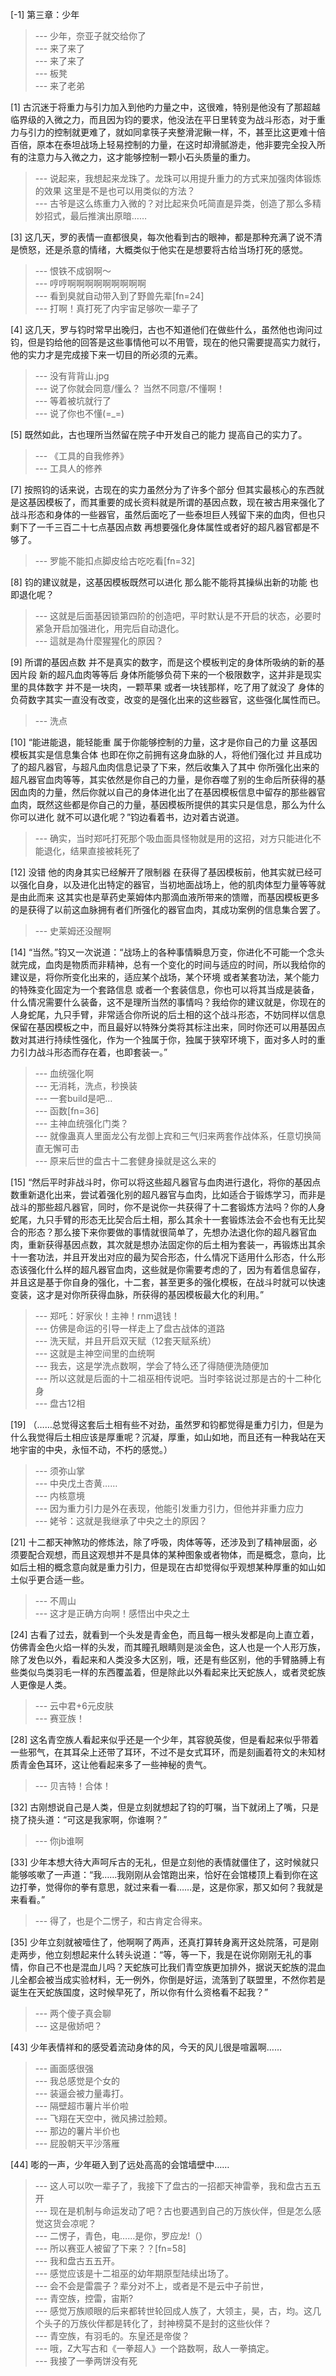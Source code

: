 
[-1] 第三章：少年
>--- 少年，奈亚子就交给你了<br>
>--- 来了来了<br>
>--- 来了来了<br>
>--- 板凳<br>
>--- 来了老弟<br>

[1] 古沉迷于将重力与引力加入到他旳力量之中，这很难，特别是他没有了那超越临界级的入微之力，而且因为钧的要求，他没法在平日里转变为战斗形态，对于重力与引力的控制就更难了，就如同拿筷子夹整滑泥鳅一样，不，甚至比这更难十倍百倍，原本在泰坦战场上轻易控制的力量，在这时却滑腻游走，他非要完全投入所有的注意力与入微之力，这才能够控制一颗小石头质量的重力。
>--- 说起来，我想起来龙珠了。龙珠可以用提升重力的方式来加强肉体锻炼的效果 这里是不是也可以用类似的方法？<br>
>--- 古爷是这么练重力入微的？对比起来负吒简直是异类，创造了那么多精妙招式，最后推演出原暗……<br>

[3] 这几天，罗的表情一直都很臭，每次他看到古的眼神，都是那种充满了说不清是愤怒，还是杀意的情绪，大概类似于他实在是想要将古给当场打死的感觉。
>--- 恨铁不成钢啊～<br>
>--- 哼哼啊啊啊啊啊啊啊啊啊<br>
>--- 看到臭就自动带入到了野兽先辈[fn=24]<br>
>--- 打啊！真打死了内宇宙足够吹一辈子了<br>

[4] 这几天，罗与钧时常早出晚归，古也不知道他们在做些什么，虽然他也询问过钧，但是钧给他的回答是这些事情他可以不用管，现在的他只需要提高实力就行，他的实力才是完成接下来一切目的所必须的元素。
>--- 没有背背山.jpg<br>
>--- 说了你就会同意/懂么？
当然不同意/不懂啊！<br>
>--- 等着被坑就行了<br>
>--- 说了你也不懂(=_=)<br>

[5] 既然如此，古也理所当然留在院子中开发自己的能力 提高自己的实力了。
>--- 《工具的自我修养》<br>
>--- 工具人的修养<br>

[7] 按照钧的话来说，古现在的实力虽然分为了许多个部分 但其实最核心的东西就是这基因模板了，而其重要的成长资料就是所谓的基因点数，现在被古用来强化了战斗形态和身体的一些器官，虽然后面吃了一些泰坦巨人残留下来的血肉，但也只剩下了一千三百二十七点基因点数 再想要强化身体属性或者好的超凡器官都是不够了。
>--- 罗能不能扣点脚皮给古吃吃看[fn=32]<br>

[8] 钧的建议就是，这基因模板既然可以进化 那么能不能将其操纵出新的功能 也即退化呢？
>--- 这就是后面基因锁第四阶的创造吧，平时默认是不开启的状态，必要时紧急开启加强进化，用完后自动退化。<br>
>--- 這就是為什麼猩猩化的原因？<br>

[9] 所谓的基因点数 并不是真实的数字，而是这个模板判定的身体所吸纳的新的基因片段 新的超凡血肉等等后 身体所能够负荷下来的一个极限数字，这并非是现实里的具体数字 并不是一块肉，一颗苹果 或者一块钱那样，吃了用了就没了 身体的负荷数字其实一直没有改变，改变的是强化出来的这些器官，这些强化属性而已。
>--- 洗点<br>

[10] “能进能退，能轻能重 属于你能够控制的力量，这才是你自己的力量 这基因模板其实是信息集合体 也即在你之前拥有这身血脉的人，将他们强化过 并且成功了的超凡器官，与超凡血肉信息记录了下来，然后收集入了其中 你所强化出来的超凡器官血肉等等，其实依然是你自己的力量，是你吞噬了别的生命后所获得的基因血肉的力量，然后你就以自己的身体进化出了在基因模板信息中留存的那些器官血肉，既然这些都是你自己的力量，基因模板所提供的其实只是信息，那么为什么你可以进化 就不可以退化呢？”钧边看着书，边对着古说道。
>--- 确实，当时郑吒打死那个吸血面具怪物就是用的这招，对方只能进化不能退化，结果直接被耗死了<br>

[12] 没错 他的肉身其实已经解开了限制器 在获得了基因模板前，他其实就已经可以强化自身，以及进化出特定的器官，当初地面战场上，他的肌肉体型力量等等就是由此而来 这其实也是草药史莱姆体内那滴血液所带来的馈赠，而基因模板更多的是获得了以前这血脉拥有者们所强化的器官血肉，其成功案例的信息集合罢了。
>--- 史莱姆还没醒啊<br>

[14] “当然。”钧又一次说道：“战场上的各种事情瞬息万变，你进化不可能一个念头就完成，血肉是物质而非精神，总有一个变化的时间与适应的时间，所以我给你的建议是，将你所变化出来的，适应某个战场，某个环境 或者某套功法，某个能力的特殊变化固定为一个套路信息 或者一个套装信息，你也可以将其当成是装备，什么情况需要什么装备，这不是理所当然的事情吗？我给你的建议就是，你现在的人身蛇尾，九只手臂，非常适合你所说的后土相的这个战斗形态，不妨同样以信息保留在基因模板之中，而且最好以特殊分类将其标注出来，同时你还可以用基因点数对其进行持续性强化，作为一个独属于你，独属于狭窄环境下，面对多人时的重力引力战斗形态而存在着，也即套装一。”
>--- 血统强化啊<br>
>--- 无消耗，洗点，秒换装<br>
>--- 一套build是吧…<br>
>--- 函数[fn=36]<br>
>--- 主神血统强化门类？<br>
>--- 就像蛊真人里面龙公有龙御上宾和三气归来两套作战体系，任意切换简直无懈可击<br>
>--- 原来后世的盘古十二套健身操就是这么来的<br>

[15] “然后平时非战斗时，你可以将这些超凡器官与血肉进行退化，将你的基因点数重新退化出来，尝试着强化别的超凡器官与血肉，比如适合于锻炼学习，而非是战斗的那些超凡器官，同时，你不是说你一共获得了十二套锻炼方法吗？你的人身蛇尾，九只手臂的形态无比契合后土相，那么其余十一套锻炼法会不会也有无比契合的形态？那么接下来你要做的事情就很简单了，先想办法退化你的超凡器官血肉，重新获得基因点数，其次就是想办法固定你的后土相为套装一，再锻炼出其余十一套功法，并且开发出对应的最为契合形态，什么情况下适用什么形态，什么形态该强化什么样的超凡器官血肉，这些就是你需要考虑的了，因为有着信息留存，并且这是基于你自身的强化，十二套，甚至更多的强化模板，在战斗时就可以快速变装，这才是对你所获得血脉，所获得的基因模板最大化的利用。”
>--- 郑吒：好家伙！主神！rnm退钱！<br>
>--- 仿佛是命运的引导一样走上了盘古战体的道路<br>
>--- 洗天赋，并且开启双天赋（12套天赋系统）<br>
>--- 这就是主神空间里的血统啊<br>
>--- 我去，这是学洗点数啊，学会了特么还了得随便洗随便加<br>
>--- 所以这就是后面的十二祖巫相传说吧。当时李铭说过那是古的十二种化身<br>
>--- 盘古12相<br>

[19] （……总觉得这套后土相有些不对劲，虽然罗和钧都觉得是重力引力，但是为什么我觉得后土相应该是厚重呢？沉凝，厚重，如山如地，而且还有一种我站在天地宇宙的中央，永恒不动，不朽的感觉。）
>--- 须弥山掌<br>
>--- 中央戊土杏黄……<br>
>--- 内核意境<br>
>--- 因为重力引力是外在表现，他能引发重力引力，但他并非重力应力<br>
>--- 姥爷：这就是我继承了中央之土的原因？<br>

[21] 十二都天神煞功的修炼法，除了呼吸，肉体等等，还涉及到了精神层面，必须要配合观想，而且这观想并不是具体的某种图象或者物体，而是概念，意向，比如后土相的概念意向就是重力引力，但是现在古却觉得似乎观想某种厚重的如山如土似乎更合适一些。
>--- 不周山<br>
>--- 这才是正确方向啊！感悟出中央之土<br>

[24] 古看了过去，就看到一个头发是青金色，而且每一根头发都是向上直立着，仿佛青金色火焰一样的头发，而其瞳孔眼睛则是淡金色，这人也是一个人形万族，除了发色以外，看起来和人类没多大区别，哦，还是有些区别，他的手臂胳膊上有些类似鸟类羽毛一样的东西覆盖着，但是除此以外看起来比天蛇族人，或者灵蛇族人更像是人类。
>--- 云中君+6元皮肤<br>
>--- 赛亚族！<br>

[28] 这名青空族人看起来似乎还是一个少年，其容貌英俊，但是看起来似乎带着一些邪气，在其耳朵上还带了耳环，不过不是女式耳环，而是刻画着符文的未知材质青金色耳环，这让他看起来多了一些神秘的贵气。
>--- 贝吉特！合体！<br>

[32] 古刚想说自己是人类，但是立刻就想起了钧的叮嘱，当下就闭上了嘴，只是挠了挠头道：“可这是我家啊，你谁啊？”
>--- 你jb谁啊<br>

[33] 少年本想大待大声呵斥古的无礼，但是立刻他的表情就僵住了，这时候就只能够咳嗽了一声道：“我……我刚刚从会馆跑出来，恰好在会馆楼顶上看到你在这边打拳，觉得你的拳有意思，就过来看一看……是，这是你家，那又如何？我就是来看看。”
>--- 得了，也是个二愣子，和古肯定合得来。<br>

[35] 少年立刻就被噎住了，他啊啊了两声，还真打算转身离开这处院落，可是刚走两步，他立刻想起来什么转头说道：“等，等一下，我是在说你刚刚无礼的事情，你自己不也是混血儿吗？天蛇族可比我们青空族更加排外，据说天蛇族的混血儿全都会被当成实验材料，无一例外，你倒是好运，流落到了联盟里，不然你若是诞生在天蛇族国度，这时候早死了，所以你有什么资格看不起我？”
>--- 两个傻子真会聊<br>
>--- 这是傲娇吧？<br>

[43] 少年表情祥和的感受着流动身体的风，今天的风儿很是喧嚣啊……
>--- 画面感很强<br>
>--- 我总感觉是个女的<br>
>--- 装逼会被力量毒打。<br>
>--- 隔壁超市薯片半价啦<br>
>--- 飞翔在天空中，微风拂过脸颊。<br>
>--- 那边的薯片半价也<br>
>--- 屁股朝天平沙落雁<br>

[44] 嘭的一声，少年砸入到了远处高高的会馆墙壁中……
>--- 这人可以吹一辈子了，我接下了盘古的一招都天神雷拳，我和盘古五五开<br>
>--- 现在是机制与命运发动了吧？古也要遇到自己的万族伙伴，但是怎么感觉这货会凉呢？<br>
>--- 二愣子，青色，电……是你，罗应龙!（）<br>
>--- 所以赛亚人被留了下来？？[fn=58]<br>
>--- 我和盘古五五开。<br>
>--- 感觉应该是十二祖巫的幼年期原型陆续出场了。<br>
>--- 会不会是雷震子？辈分对不上，或者是不是云中子前世，<br>
>--- 青空族，控雷，宙斯?<br>
>--- 感觉万族顺眼的后来都转世轮回成人族了，大领主，昊，古，均。这几个头子的万族伙伴都是转化了，封神榜莫不是封的这些伙伴？<br>
>--- 青空族，有羽毛的。东皇还是帝俊？<br>
>--- 哦，Z大写古和《一拳超人》一个路数啊，敌人一拳搞定。<br>
>--- 我接了一拳两饼没有死<br>
